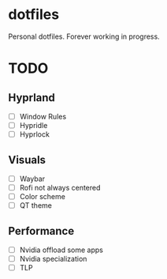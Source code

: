 # dotfiles
Personal dotfiles. Forever working in progress.

# TODO

## Hyprland
- [ ] Window Rules
- [ ] Hypridle
- [ ] Hyprlock

## Visuals
- [ ] Waybar
- [ ] Rofi not always centered
- [ ] Color scheme
- [ ] QT theme

## Performance
- [ ] Nvidia offload some apps
- [ ] Nvidia specialization
- [ ] TLP 